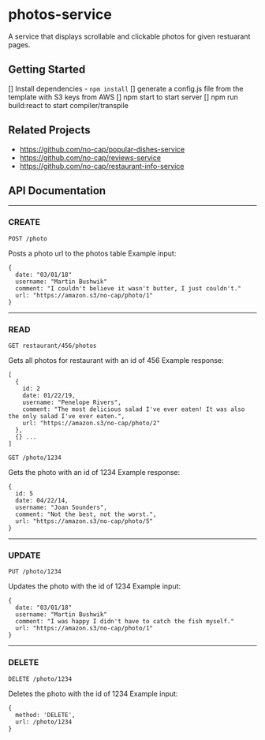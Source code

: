 # photos-service

A service that displays scrollable and clickable photos for given restuarant pages. 

## Getting Started

[] Install dependencies - ` npm install `
[] generate a config.js file from the template with S3 keys from AWS
[] npm start to start server
[] npm run build:react to start compiler/transpile

## Related Projects

  - https://github.com/no-cap/popular-dishes-service
  - https://github.com/no-cap/reviews-service
  - https://github.com/no-cap/restaurant-info-service

## API Documentation
---
### CREATE

`POST /photo`

  Posts a photo url to the photos table
  Example input:
  ```
  {
    date: "03/01/18"
    username: "Martin Bushwik"
    comment: "I couldn't believe it wasn't butter, I just couldn't."
    url: "https://amazon.s3/no-cap/photo/1"
  }
  ```
---
### READ

`GET restaurant/456/photos`
  
  Gets all photos for restaurant with an id of 456
  Example response:
  ```
  [
    {
      id: 2
      date: 01/22/19,
      username: "Penelope Rivers",
      comment: "The most delicious salad I've ever eaten! It was also the only salad I've ever eaten.",
      url: "https://amazon.s3/no-cap/photo/2"
    },
    {} ...
  ]
  ```
`GET /photo/1234`
  
  Gets the photo with an id of 1234
  Example response:
  ```
  {
    id: 5
    date: 04/22/14,
    username: "Joan Sounders",
    comment: "Not the best, not the worst.",
    url: "https://amazon.s3/no-cap/photo/5"
  }
  ```
---
### UPDATE

`PUT /photo/1234`
  
  Updates the photo with the id of 1234
  Example input:
  ```
  {
    date: "03/01/18"
    username: "Martin Bushwik"
    comment: "I was happy I didn't have to catch the fish myself."
    url: "https://amazon.s3/no-cap/photo/1"
  }
  ```
---
### DELETE

`DELETE /photo/1234`
  
  Deletes the photo with the id of 1234
  Example input:
  ```
  {
    method: 'DELETE',
    url: /photo/1234
  }
  ```